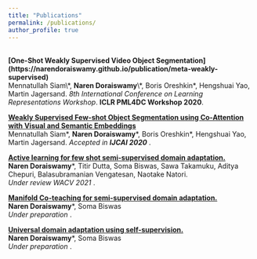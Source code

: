 ```yaml
---
title: "Publications"
permalink: /publications/
author_profile: true
---
```

<br>
<b>[One-Shot Weakly Supervised Video Object Segmentation](https://narendoraiswamy.github.io/publication/meta-weakly-supervised)</b> <br> 
Mennatullah Siam\*, <b>Naren Doraiswamy</b>\*, Boris Oreshkin*, Hengshuai Yao, Martin Jagersand.
<i>8th International Conference on Learning Representations Workshop</i>. <b> ICLR PML4DC Workshop 2020</b>.

<b>[Weakly Supervised Few-shot Object Segmentation using Co-Attention with Visual and Semantic Embeddings
](http://narendoraiswamy.github.io/publication/Dynamic_incremental_few_shot_learning)</b> <br> 
Mennatullah Siam\*, <b>Naren Doraiswamy</b>\*, Boris Oreshkin*, Hengshuai Yao, Martin Jagersand.
<i>Accepted in <b>IJCAI 2020</b> </i>. 


<b>[Active learning for few shot semi-supervised domain adaptation.](http://narendoraiswamy.github.io/publication/semi-supervised-adaptation)</b> <br> 
<b>Naren Doraiswamy</b>\*, Titir Dutta, Soma Biswas, Sawa Takamuku, Aditya Chepuri, Balasubramanian Vengatesan, Naotake Natori.<br> 
<i>Under review WACV 2021<b></b> </i>. 

<b>[Manifold Co-teaching for semi-supervised domain adaptation.](http://narendoraiswamy.github.io/publication/coteaching-DomainAdapt)</b> <br> 
<b>Naren Doraiswamy</b>\*, Soma Biswas<br> 
<i>Under preparation<b></b> </i>. 

<b>[Universal domain adaptation using self-supervision.](http://narendoraiswamy.github.io/publication/univ-domain-adaptation)</b> <br> 
<b>Naren Doraiswamy</b>\*, Soma Biswas<br> 
<i>Under preparation<b></b> </i>. 
